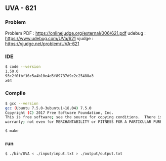  
## UVA - 621

### Problem        
    
Problem PDF : https://onlinejudge.org/external/006/621.pdf
udebug : https://www.udebug.com/UVa/621
vjudge : https://vjudge.net/problem/UVA-621


### IDE 
```bash
$ code --version
1.50.0
93c2f0fbf16c5a4b10e4d5f89737d9c2c25488a3
x64
```

### Compile
```bash
$ gcc --version
gcc (Ubuntu 7.5.0-3ubuntu1~18.04) 7.5.0
Copyright (C) 2017 Free Software Foundation, Inc.
This is free software; see the source for copying conditions.  There is NO
warranty; not even for MERCHANTABILITY or FITNESS FOR A PARTICULAR PURPOSE.

$ make
```

### run
```bash
$ ./bin/UVA < ./input/input.txt > ./output/output.txt
```


